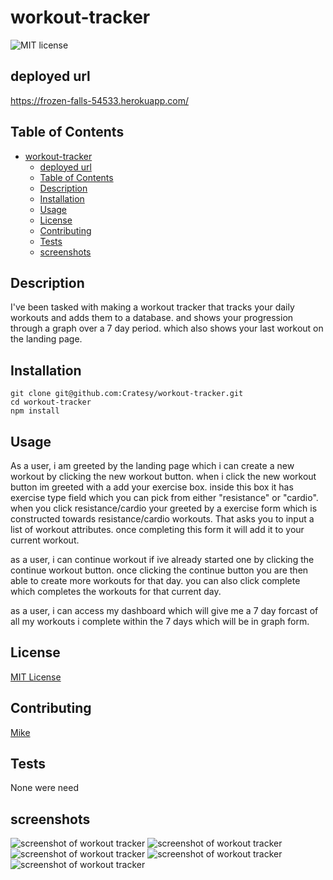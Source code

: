 # workout-tracker

![MIT license](https://img.shields.io/badge/license-MIT-green)

## deployed url

https://frozen-falls-54533.herokuapp.com/

## Table of Contents

- [workout-tracker](#workout-tracker)
  - [deployed url](#deployed-url)
  - [Table of Contents](#table-of-contents)
  - [Description](#description)
  - [Installation](#installation)
  - [Usage](#usage)
  - [License](#license)
  - [Contributing](#contributing)
  - [Tests](#tests)
  - [screenshots](#screenshots)

## Description

I've been tasked with making a workout tracker that tracks your daily workouts and adds them to a database.
and shows your progression through a graph over a 7 day period.
which also shows your last workout on the landing page.

## Installation

```
git clone git@github.com:Cratesy/workout-tracker.git
cd workout-tracker
npm install
```

## Usage

As a user, i am greeted by the landing page which i can create a new workout by clicking the new workout button.
when i click the new workout button im greeted with a add your exercise box. inside this box it has exercise type field which you can pick from either "resistance" or "cardio".
when you click resistance/cardio your greeted by a exercise form which is constructed towards resistance/cardio workouts. That asks you to input a list of workout attributes.
once completing this form it will add it to your current workout.

as a user, i can continue workout if ive already started one by clicking the continue workout button.
once clicking the continue button you are then able to create more workouts for that day.
you can also click complete which completes the workouts for that current day.

as a user, i can access my dashboard which will give me a 7 day forcast of all my workouts i complete within the 7 days which will be in graph form.

## License

[MIT License](https://opensource.org/licenses/MIT)

## Contributing

[Mike](https://github.com/Cratesy)

## Tests

None were need

## screenshots

<img src="./assets/img/workout-1.jpg"
alt="screenshot of workout tracker"/>
<img src="./assets/img/workout-2.jpg"
alt="screenshot of workout tracker"/>
<img src="./assets/img/workout-3.jpg"
alt="screenshot of workout tracker"/>
<img src="./assets/img/workout-4.jpg"
alt="screenshot of workout tracker"/>
<img src="./assets/img/workout-5.jpg"
alt="screenshot of workout tracker"/>
